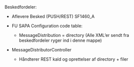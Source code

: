  Beskedfordeler:
 - Aflevere Besked (PUSH/REST) SF1460_A 

 -  FU SAPA Configuration code table:
    - MessageDistribution = directory (Alle XML’er sendt fra beskedfordeler ryger ind i denne mappe) 

- MessageDistributorController
  - Håndterer REST kald og oprettelser af directory + filer

